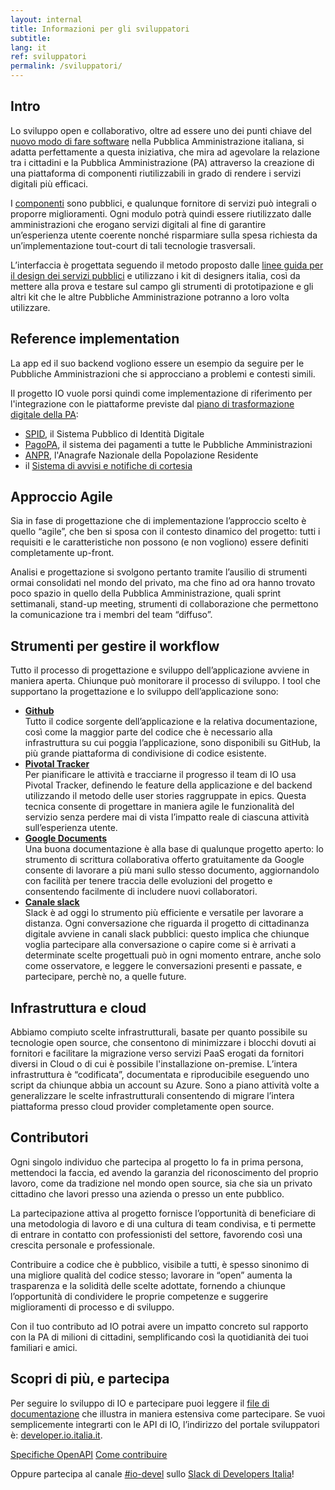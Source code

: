 ```yaml
---
layout: internal
title: Informazioni per gli sviluppatori
subtitle:
lang: it
ref: sviluppatori
permalink: /sviluppatori/
---
```


<section class="container mw-60">
  <h2 class="h3 mt-5">Intro</h2>
  <p>Lo sviluppo open e collaborativo, oltre ad essere uno dei punti chiave del <a href="https://developers.italia.it" target="_blank">nuovo modo di fare software</a> nella Pubblica Amministrazione italiana, si adatta perfettamente a questa iniziativa, che mira ad agevolare la relazione tra i cittadini e la Pubblica Amministrazione (PA) attraverso la creazione di una piattaforma di componenti riutilizzabili in grado di rendere i servizi digitali più efficaci.</p>
  <p>I <a href="https://github.com/teamdigitale/io/blob/master/CONTRIBUTING.it.md#repository-github" target="_blank">componenti</a> sono pubblici, e qualunque fornitore di servizi può integrali o proporre miglioramenti. Ogni modulo potrà quindi essere riutilizzato dalle amministrazioni che erogano servizi digitali al fine di garantire un’esperienza utente coerente nonché risparmiare sulla spesa richiesta da un’implementazione tout-court di tali tecnologie trasversali.</p>
  <p>L’interfaccia è progettata seguendo il metodo proposto dalle <a href="https://designers.italia.it" target="_blank">linee guida per il design dei servizi pubblici</a> e utilizzano i kit di designers italia, così da mettere alla prova e testare sul campo gli strumenti di prototipazione e gli altri kit che le altre Pubbliche Amministrazione potranno a loro volta utilizzare.</p>

  <h2 class="h3">Reference implementation</h2>
  <p>La app ed il suo backend vogliono essere un esempio da seguire per le Pubbliche Amministrazioni che si approcciano a problemi e contesti simili.</p>
  <p>Il progetto IO vuole porsi quindi come implementazione di riferimento per l'integrazione con le piattaforme previste dal <a href="https://pianotriennale-ict.italia.it/" target="_blank">piano di trasformazione digitale della PA</a>:</p>
    <ul>
      <li><a href="https://developers.italia.it/it/spid" target="_blank">SPID</a>, il Sistema Pubblico di Identità Digitale</li>
      <li><a href="https://developers.italia.it/it/pagopa" target="_blank">PagoPA</a>, il sistema dei pagamenti a tutte le Pubbliche Amministrazioni</li>
      <li><a href="https://developers.italia.it/it/anpr" target="_blank">ANPR</a>, l'Anagrafe Nazionale della Popolazione Residente</li>
      <li>il <a href="https://pianotriennale-ict.italia.it/piattaforme/" target="_blank">Sistema di avvisi e notifiche di cortesia</a></li>
    </ul>
  <h2 class="h3 mt-5">Approccio Agile</h2>
  <p>Sia in fase di progettazione che di implementazione l’approccio scelto è quello “agile”, che ben si sposa con il contesto dinamico del progetto: tutti i requisiti e le caratteristiche non possono (e non vogliono) essere definiti completamente up-front.</p>
  <p>Analisi e progettazione si svolgono pertanto tramite l’ausilio di strumenti ormai consolidati nel mondo del privato, ma che fino ad ora hanno trovato poco spazio in quello della Pubblica Amministrazione, quali sprint settimanali, stand-up meeting, strumenti di collaborazione che permettono  la comunicazione tra i membri del team “diffuso”.</p>
  <h2 class="h3 mt-5">Strumenti per gestire il workflow</h2>
  <p>Tutto il processo di progettazione e sviluppo dell’applicazione avviene in maniera aperta. Chiunque può monitorare il processo di sviluppo. I tool che supportano la progettazione e lo sviluppo dell’applicazione sono:</p>
    <ul>
      <li><b><a href="https://github.com/teamdigitale/io/blob/master/CONTRIBUTING.it.md#repository-github" target="_blank">Github</a></b><br>
        Tutto il codice sorgente dell’applicazione e la relativa documentazione, così come la maggior parte del codice che è necessario alla infrastruttura su cui poggia l’applicazione, sono disponibili su GitHub, la più grande piattaforma di condivisione di codice esistente.</li>
      <li><b><a href="https://github.com/teamdigitale/io/blob/master/CONTRIBUTING.it.md#pianificazione-delle-attivit%C3%A0-pivotal-tracker-ita" target="_blank">Pivotal Tracker</a></b><br>
        Per pianificare le attività e tracciarne il progresso il team di IO usa Pivotal Tracker, definendo le feature della applicazione e del backend utilizzando il metodo delle user stories raggruppate in epics. Questa tecnica consente di progettare in maniera agile le funzionalità del servizio senza perdere mai di vista l’impatto reale di ciascuna attività sull’esperienza utente. </li>
      <li><b><a href="https://github.com/teamdigitale/io/blob/master/CONTRIBUTING.it.md#google-drive-ita" target="_blank">Google Documents</a></b><br>
        Una buona documentazione è alla base di qualunque progetto aperto: lo strumento di scrittura collaborativa offerto gratuitamente da Google consente di lavorare a più mani sullo stesso documento, aggiornandolo con facilità per tenere traccia delle evoluzioni del progetto e consentendo facilmente di includere nuovi collaboratori.</li>
      <li><b><a href="https://github.com/teamdigitale/io/blob/master/CONTRIBUTING.it.md#slack" target="_blank">Canale slack</a></b><br>
        Slack è ad oggi lo strumento più efficiente e versatile per lavorare a distanza. Ogni conversazione che riguarda il progetto di cittadinanza digitale avviene in canali slack pubblici: questo implica che chiunque voglia partecipare alla conversazione o capire come si è arrivati a determinate scelte progettuali può in ogni momento entrare, anche solo come osservatore, e leggere le conversazioni presenti e passate, e partecipare, perchè no, a quelle future.
      </li>
    </ul>
  <h2 class="h3 mt-5">Infrastruttura e cloud</h2>
  <p>Abbiamo compiuto scelte infrastrutturali, basate per quanto possibile su tecnologie open source, che consentono di minimizzare i blocchi dovuti ai fornitori e facilitare la migrazione verso servizi PaaS erogati da fornitori diversi in Cloud o di cui è possibile l'installazione on-premise. L’intera infrastruttura è “codificata”, documentata e riproducibile eseguendo uno script da chiunque abbia un account su Azure. Sono a piano attività volte a generalizzare le scelte infrastrutturali consentendo di migrare l’intera piattaforma presso cloud provider completamente open source.</p>
  <h2 class="h3 mt-5">Contributori</h2>
  <p>Ogni singolo individuo che partecipa al progetto lo fa in prima persona, mettendoci la faccia, ed avendo la garanzia del riconoscimento del proprio lavoro, come da tradizione nel mondo open source, sia che sia un privato cittadino che lavori presso una azienda o presso un ente pubblico.</p>
  <p>La partecipazione attiva al progetto fornisce l’opportunità di beneficiare di una metodologia di lavoro e di una cultura di team condivisa, e ti permette di entrare in contatto con professionisti del settore, favorendo così una crescita personale e professionale.</p>
  <p>Contribuire a codice che è pubblico, visibile a tutti, è spesso sinonimo di una migliore qualità del codice stesso; lavorare in “open” aumenta la trasparenza e la solidità delle scelte adottate, fornendo a chiunque l’opportunità di condividere le proprie competenze e suggerire miglioramenti di processo e di sviluppo.</p>
  <p>Con il tuo contributo ad IO potrai avere un impatto concreto sul rapporto con la PA di milioni di cittadini, semplificando così la quotidianità dei tuoi familiari e amici.</p>
  <h2 class="h3 mt-5">Scopri di più, e partecipa</h2>
  <p>Per seguire lo sviluppo di IO e partecipare puoi leggere il <a href="https://github.com/teamdigitale/io/blob/master/CONTRIBUTING.it.md" target="_blank">file di documentazione</a> che illustra in maniera estensiva come partecipare. Se vuoi semplicemente integrarti con le API di IO, l’indirizzo del portale sviluppatori è: <a href="https://developer.io.italia.it/" target="_blank">developer.io.italia.it</a>.</p>
  <p class="text-center">
    <a class="m-2 btn btn-outline-primary" href="https://developer.io.italia.it/openapi.html">Specifiche OpenAPI</a>
    <a class="m-2 btn btn-primary" href="https://github.com/teamdigitale/io/blob/master/CONTRIBUTING.it.md">Come contribuire</a>
  </p>
  <p>Oppure partecipa al canale <a href="https://developersitalia.slack.com/messages/CA70BM37X" target="_blank">#io-devel</a> sullo <a href="https://slack.developers.italia.it/" target="_blank">Slack di Developers Italia</a>!</p>
</section>
